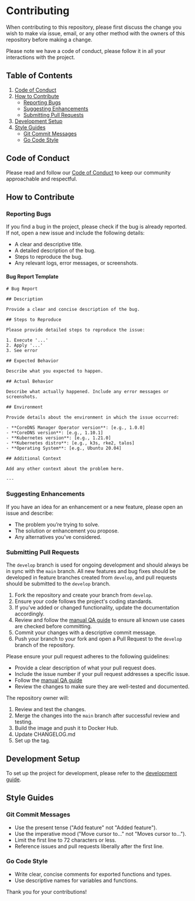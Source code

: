 # Contributing
When contributing to this repository, please first discuss the change you wish to make via issue, email, or any other method with the owners of this repository before making a change.

Please note we have a code of conduct, please follow it in all your interactions with the project.

## Table of Contents

1. [Code of Conduct](#code-of-conduct)
2. [How to Contribute](#how-to-contribute)
    - [Reporting Bugs](#reporting-bugs)
    - [Suggesting Enhancements](#suggesting-enhancements)
    - [Submitting Pull Requests](#submitting-pull-requests)
3. [Development Setup](#development-setup)
4. [Style Guides](#style-guides)
    - [Git Commit Messages](#git-commit-messages)
    - [Go Code Style](#go-code-style)

## Code of Conduct

Please read and follow our [Code of Conduct](CODE_OF_CONDUCT.md) to keep our community approachable and respectful.

## How to Contribute

### Reporting Bugs

If you find a bug in the project, please check if the bug is already reported. If not, open a new issue and include the following details:
- A clear and descriptive title.
- A detailed description of the bug.
- Steps to reproduce the bug.
- Any relevant logs, error messages, or screenshots.

#### Bug Report Template

```
# Bug Report

## Description

Provide a clear and concise description of the bug.

## Steps to Reproduce

Please provide detailed steps to reproduce the issue:

1. Execute '...'
2. Apply '...'
3. See error

## Expected Behavior

Describe what you expected to happen.

## Actual Behavior

Describe what actually happened. Include any error messages or screenshots.

## Environment

Provide details about the environment in which the issue occurred:

- **CoreDNS Manager Operator version**: [e.g., 1.0.0]
- **CoreDNS version**: [e.g., 1.10.1]
- **Kubernetes version**: [e.g., 1.21.0]
- **Kubernetes distro**: [e.g., k3s, rke2, talos]
- **Operating System**: [e.g., Ubuntu 20.04]

## Additional Context

Add any other context about the problem here.

---
```

### Suggesting Enhancements

If you have an idea for an enhancement or a new feature, please open an issue and describe:
- The problem you’re trying to solve.
- The solution or enhancement you propose.
- Any alternatives you’ve considered.


### Submitting Pull Requests

The `develop` branch is used for ongoing development and should always be in sync with the `main` branch. All new features and bug fixes should be developed in feature branches created from `develop`, and pull requests should be submitted to the `develop` branch.

1. Fork the repository and create your branch from `develop`.
2. Ensure your code follows the project's coding standards.
3. If you’ve added or changed functionality, update the documentation accordingly.
4. Review and follow the [manual QA guide](docs/qa/dev-manual-qa-guide.md) to ensure all known use cases are checked before committing.
5. Commit your changes with a descriptive commit message.
6. Push your branch to your fork and open a Pull Request to the `develop` branch of the repository.

Please ensure your pull request adheres to the following guidelines:
- Provide a clear description of what your pull request does.
- Include the issue number if your pull request addresses a specific issue.
- Follow the [manual QA guide](docs/qa/dev-manual-qa-guide.md)
- Review the changes to make sure they are well-tested and documented.

The repository owner will:
1. Review and test the changes.
2. Merge the changes into the `main` branch after successful review and testing.
3. Build the image and push it to Docker Hub.
4. Update CHANGELOG.md
5. Set up the tag.

## Development Setup

To set up the project for development, please refer to the [development guide](docs/develop.md).

## Style Guides

### Git Commit Messages

- Use the present tense ("Add feature" not "Added feature").
- Use the imperative mood ("Move cursor to..." not "Moves cursor to...").
- Limit the first line to 72 characters or less.
- Reference issues and pull requests liberally after the first line.

### Go Code Style

- Write clear, concise comments for exported functions and types.
- Use descriptive names for variables and functions.

Thank you for your contributions!

